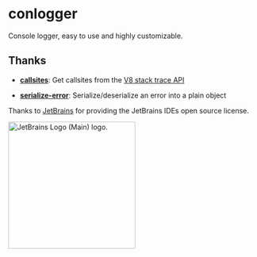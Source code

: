 # conlogger

Console logger, easy to use and highly customizable.

## Thanks

* [**callsites**](https://www.npmjs.com/package/callsites): Get callsites from the [V8 stack trace API](https://v8.dev/docs/stack-trace-api)
  
* [**serialize-error**](https://www.npmjs.com/package/serialize-error): Serialize/deserialize an error into a plain object

Thanks to [JetBrains](https://jb.gg/OpenSourceSupport) for providing the JetBrains IDEs open source license.

<a href="https://jb.gg/OpenSourceSupport"><img src="https://resources.jetbrains.com/storage/products/company/brand/logos/jb_beam.png" alt="JetBrains Logo (Main) logo." width="256px" height="256px"></a>

